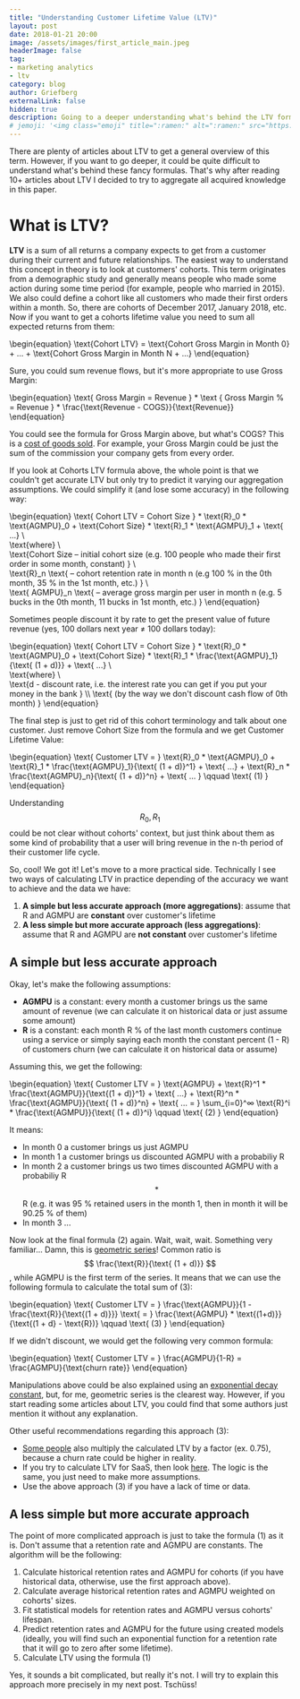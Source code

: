 ```yaml
---
title: "Understanding Customer Lifetime Value (LTV)"
layout: post
date: 2018-01-21 20:00
image: /assets/images/first_article_main.jpeg
headerImage: false
tag:
- marketing analytics
- ltv
category: blog
author: Griefberg
externalLink: false
hidden: true
description: Going to a deeper understanding what's behind the LTV formula
# jemoji: '<img class="emoji" title=":ramen:" alt=":ramen:" src="https://assets.github.com/images/icons/emoji/unicode/1f35c.png" height="20" width="20" align="absmiddle">'
---
```


There are plenty of articles about LTV to get a general overview of this term. However, if you want to go deeper, it could be quite difficult to understand what's behind these fancy formulas. That's why after reading 10+ articles about LTV I decided to try to aggregate all acquired knowledge in this paper.

# What is LTV?
**LTV** is a sum of all returns a company expects to get from a customer during their current and future relationships. The easiest way to understand this concept in theory is to look at customers' cohorts. This term originates from a demographic study and generally means people who made some action during some time period (for example, people who married in 2015). We also could define a cohort like all customers who made their first orders within a month. So, there are cohorts of December 2017, January 2018, etc.  Now if you want to get a cohorts lifetime value you need to sum all expected returns from them:

\begin{equation}
    \text{Cohort LTV} = \text{Cohort Gross Margin in Month 0} + ... + \text{Cohort Gross Margin in Month N + ...}
\end{equation}

Sure, you could sum revenue flows, but it's more appropriate to use Gross Margin:  

\begin{equation}
    \text{ Gross Margin = Revenue } * \text { Gross Margin % = Revenue } * \frac{\text{Revenue - COGS}}{\text{Revenue}}
\end{equation}

You could see the formula for Gross Margin above, but what's COGS? This is a [cost of goods sold](https://en.wikipedia.org/wiki/Cost_of_goods_sold). For example, your Gross Margin could be just the sum of the commission your company gets from every order.

If you look at Cohorts LTV formula above, the whole point is that we couldn't get accurate LTV but only try to predict it varying our aggregation assumptions. We could simplify it (and lose some accuracy) in the following way:

\begin{equation}
    \text{ Cohort LTV = Cohort Size } * \text{R}_0 * \text{AGMPU}_0 +  \text{Cohort Size} * \text{R}_1 * \text{AGMPU}_1  +  \text{ ...} \\\
    \text{where} \\\
    \text{Cohort Size – initial cohort size (e.g. 100 people who made their first order in some month, constant) } \\\
    \text{R}_n \text{ – cohort retention rate in month n (e.g 100 % in the 0th month, 35 % in the 1st month, etc.) } \\\
    \text{ AGMPU}_n \text{ – average gross margin per user in month n (e.g. 5 bucks in the 0th month, 11 bucks in 1st month, etc.) }
\end{equation}

Sometimes people discount it by rate to get the present value of future revenue (yes, 100 dollars next year ≠ 100 dollars today):

\begin{equation}
    \text{ Cohort LTV = Cohort Size } * \text{R}_0 * \text{AGMPU}_0  +  \text{Cohort Size} * \text{R}_1 * \frac{\text{AGMPU}_1}{\text{ (1 + d)}}  +  \text{ ...}  \\\
    \text{where} \\\
    \text{d - discount rate, i.e. the interest rate you can get if you put your money in the bank } \\\ 
    \text{ (by the way we don't discount cash flow of 0th month) } 
\end{equation}

The final step is just to get rid of this cohort terminology and talk about one customer. Just remove Cohort Size from the formula and we get Customer Lifetime Value:

\begin{equation}
    \text{ Customer LTV = } \text{R}_0 * \text{AGMPU}_0  + \text{R}_1 * \frac{\text{AGMPU}_1}{\text{ (1 + d)}^1} + \text{ ...} + 
        \text{R}_n * \frac{\text{AGMPU}_n}{\text{ (1 + d)}^n}  + \text{ ... } \qquad  \text{ (1) }
\end{equation}

Understanding $$R_0, R_1$$ could be not clear without cohorts' context, but just think about them as some kind of probability that a user will bring revenue in the n-th period of their customer life cycle.

So, cool! We got it! Let's move to a more practical side. Technically I see two ways of calculating LTV in practice depending of the accuracy we want to achieve and the data we have:  
1. **A simple but less accurate approach (more aggregations)**: assume that R and AGMPU are **constant** over customer's lifetime
2. **A less simple but more accurate approach (less aggregations)**: assume that R and AGMPU are **not constant** over customer's lifetime

## A simple but less accurate approach
Okay, let's make the following assumptions:
- **AGMPU** is a constant: every month a customer brings us the same amount of revenue (we can calculate it on historical data or just assume some amount)
- **R** is a constant: each month R % of the last month customers continue using a service or simply saying each month the constant percent (1 - R) of customers churn (we can calculate it on historical data or assume)  

Assuming this, we get the following:

\begin{equation}
    \text{ Customer LTV = } \text{AGMPU} + \text{R}^1 * \frac{\text{AGMPU}}{\text{(1 + d)}^1} + \text{ ...} + \text{R}^n * \frac{\text{AGMPU}}{\text{ (1 + d)}^n}  + 
            \text{ ... = } \sum_{i=0}^∞ \text{R}^i * \frac{\text{AGMPU}}{\text{ (1 + d)}^i} \qquad  \text{ (2) }
\end{equation}

It means:
- In month 0 a customer brings us just AGMPU 
- In month 1 a customer brings us discounted AGMPU with a probabiliy R
- In month 2 a customer brings us two times discounted AGMPU with a probabiliy R $$*$$ R (e.g. it was 95 % retained users in the month 1, then in month it will be 90.25 % of them)
- In month 3 ...  

Now look at the final formula (2) again. Wait, wait, wait. Something very familiar... Damn, this is [geometric series](https://en.wikipedia.org/wiki/Geometric_series)! Common ratio is $$ \frac{\text{R}}{\text{ (1 + d)}} $$, while AGMPU is the first term of the series. It means that we can use the following formula to calculate the total sum of (3):

\begin{equation}
    \text{ Customer LTV = } \frac{\text{AGMPU}}{1 -\frac{\text{R}}{\text{(1 + d)}}} \text{ = }  \frac{\text{AGMPU} * \text{(1+d)}}{\text{(1 + d} - \text{R})}  \qquad  \text{ (3) }
\end{equation}


If we didn't discount, we would get the following very common formula: 

\begin{equation}
    \text{ Customer LTV = } \frac{AGMPU}{1-R} = \frac{AGMPU}{\text{churn rate}}
\end{equation}

Manipulations above could be also explained using an [exponential decay constant](https://en.wikipedia.org/wiki/Exponential_decay), but, for me, geometric series is the clearest way. However, if you start reading some articles about LTV, you could find that some authors just mention it without any explanation.

Other useful recommendations regarding this approach (3):
- [Some people](http://tomtunguz.com/churn-fallacies/) also multiply the calculated LTV by a factor (ex. 0.75), because a churn rate could be higher in reality.
- If you try to calculate LTV for SaaS, then look [here](http://www.forentrepreneurs.com/ltv/). The logic is the same, you just need to make more assumptions.
- Use the above approach (3) if you have a lack of time or data. 

## A less simple but more accurate approach
The point of more complicated approach is just to take the formula (1) as it is. Don't assume that a retention rate and AGMPU are constants. The algorithm will be the following:
1. Calculate historical retention rates and AGMPU for cohorts (if you have historical data, otherwise, use the first approach above).
2. Calculate average historical retention rates and AGMPU weighted on cohorts' sizes. 
3. Fit statistical models for retention rates and AGMPU versus cohorts' lifespan. 
4. Predict retention rates and AGMPU for the future using created models  (ideally, you will find such an exponential function for a retention rate that it will go to zero after some lifetime).
5. Calculate LTV using the formula (1)

Yes, it sounds a bit complicated, but really it's not. I will try to explain this approach more precisely in my next post. Tschüss!
